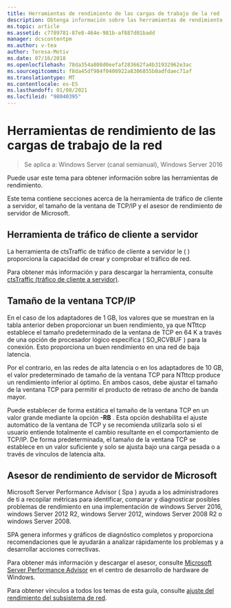 ```yaml
---
title: Herramientas de rendimiento de las cargas de trabajo de la red
description: Obtenga información sobre las herramientas de rendimiento, como la herramienta de tráfico de cliente a servidor, el tamaño de la ventana TCP/IP y el asesor de rendimiento de servidor de Microsoft.
ms.topic: article
ms.assetid: c7789781-87e8-464e-981b-af887d01badd
manager: dcscontentpm
ms.author: v-tea
author: Teresa-Motiv
ms.date: 07/16/2018
ms.openlocfilehash: 78da354a808d0eefaf283662fa4b31932962e3ac
ms.sourcegitcommit: f8da45df984f0400922a8306855b0adfdaec71af
ms.translationtype: MT
ms.contentlocale: es-ES
ms.lasthandoff: 01/08/2021
ms.locfileid: "98040395"
---
```

# <a name="performance-tools-for-network-workloads"></a>Herramientas de rendimiento de las cargas de trabajo de la red

>Se aplica a: Windows Server (canal semianual), Windows Server 2016

Puede usar este tema para obtener información sobre las herramientas de rendimiento.

Este tema contiene secciones acerca de la herramienta de tráfico de cliente a servidor, el tamaño de la ventana de TCP/IP y el asesor de rendimiento de servidor de Microsoft.

##  <a name="client-to-server-traffic-tool"></a><a name="bkmk_tuning"></a> Herramienta de tráfico de cliente a servidor

La herramienta de ctsTraffic de tráfico de cliente a servidor le \( \) proporciona la capacidad de crear y comprobar el tráfico de red.

Para obtener más información y para descargar la herramienta, consulte [ctsTraffic (tráfico de cliente a servidor)](https://github.com/Microsoft/ctsTraffic).

##  <a name="tcpip-window-size"></a><a name="bkmk_size"></a> Tamaño de la ventana TCP/IP

En el caso de los adaptadores de 1 GB, los valores que se muestran en la tabla anterior deben proporcionar un buen rendimiento, ya que NTttcp establece el tamaño predeterminado de la ventana de TCP en 64 K a través de una opción de procesador lógico específica \( SO_RCVBUF \) para la conexión. Esto proporciona un buen rendimiento en una red de baja latencia.

Por el contrario, en las redes de alta latencia o en los adaptadores de 10 GB, el valor predeterminado de tamaño de la ventana TCP para NTttcp produce un rendimiento inferior al óptimo. En ambos casos, debe ajustar el tamaño de la ventana TCP para permitir el producto de retraso de ancho de banda mayor.

Puede establecer de forma estática el tamaño de la ventana TCP en un valor grande mediante la opción **-RB** . Esta opción deshabilita el ajuste automático de la ventana de TCP y se recomienda utilizarla solo si el usuario entiende totalmente el cambio resultante en el comportamiento de TCP/IP. De forma predeterminada, el tamaño de la ventana TCP se establece en un valor suficiente y solo se ajusta bajo una carga pesada o a través de vínculos de latencia alta.

##  <a name="microsoft-server-performance-advisor"></a><a name="bkmk_advisor"></a> Asesor de rendimiento de servidor de Microsoft

Microsoft Server Performance Advisor \( Spa \) ayuda a los administradores de ti a recopilar métricas para identificar, comparar y diagnosticar posibles problemas de rendimiento en una implementación de windows Server 2016, windows Server 2012 R2, windows Server 2012, windows Server 2008 R2 o windows Server 2008.

SPA genera informes y gráficos de diagnóstico completos y proporciona recomendaciones que le ayudarán a analizar rápidamente los problemas y a desarrollar acciones correctivas.

 Para obtener más información y descargar el asesor, consulte [Microsoft Server Performance Advisor](/previous-versions/dn481522(v=vs.85)) en el centro de desarrollo de hardware de Windows.

Para obtener vínculos a todos los temas de esta guía, consulte [ajuste del rendimiento del subsistema de red](net-sub-performance-top.md).